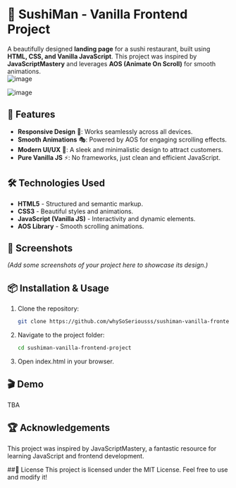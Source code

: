 # 🍣 SushiMan - Vanilla Frontend Project  

A beautifully designed **landing page** for a sushi restaurant, built using **HTML, CSS, and Vanilla JavaScript**. This project was inspired by **JavaScriptMastery** and leverages **AOS (Animate On Scroll)** for smooth animations.  
![image](https://github.com/user-attachments/assets/516bbcca-dca3-4ed5-ac51-bcaadae66d2e)

![image](https://github.com/user-attachments/assets/6a21e121-a0e3-4173-99ab-b6c6f69dfbdf)


## 🚀 Features  
- **Responsive Design** 📱: Works seamlessly across all devices.  
- **Smooth Animations** 🎭: Powered by AOS for engaging scrolling effects.  
- **Modern UI/UX** 🎨: A sleek and minimalistic design to attract customers.  
- **Pure Vanilla JS** ⚡: No frameworks, just clean and efficient JavaScript.  

## 🛠️ Technologies Used  
- **HTML5** - Structured and semantic markup.  
- **CSS3** - Beautiful styles and animations.  
- **JavaScript (Vanilla JS)** - Interactivity and dynamic elements.  
- **AOS Library** - Smooth scrolling animations.  

## 📸 Screenshots  
*(Add some screenshots of your project here to showcase its design.)*  

## 📦 Installation & Usage  
1. Clone the repository:  
   ```bash
   git clone https://github.com/whySoSeriousss/sushiman-vanilla-frontend-project.git

2. Navigate to the project folder: 
   ```bash
   cd sushiman-vanilla-frontend-project

3. Open index.html in your browser.


## 🎬 Demo 
TBA

## 🏆 Acknowledgements
This project was inspired by JavaScriptMastery, a fantastic resource for learning JavaScript and frontend development.

##📜 License
This project is licensed under the MIT License. Feel free to use and modify it!
